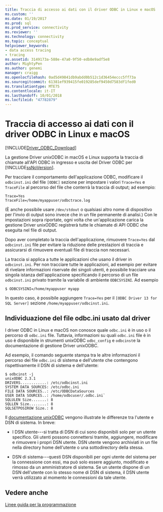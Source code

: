 ```yaml
---
title: Traccia di accesso ai dati con il driver ODBC in Linux e macOS | Microsoft Docs
ms.custom: ''
ms.date: 01/19/2017
ms.prod: sql
ms.prod_service: connectivity
ms.reviewer: ''
ms.technology: connectivity
ms.topic: conceptual
helpviewer_keywords:
- data access tracing
- tracing
ms.assetid: 3149173a-588e-47a0-9f50-edb8e9adf5e8
author: MightyPen
ms.author: genemi
manager: craigg
ms.openlocfilehash: 0ad5d49841db9abdd0b512c1d36454eccc5ff73a
ms.sourcegitcommit: 61381ef939415fe019285def9450d7583df1fed0
ms.translationtype: MTE75
ms.contentlocale: it-IT
ms.lasthandoff: 10/01/2018
ms.locfileid: "47782879"
---
```

# <a name="data-access-tracing-with-the-odbc-driver-on-linux-and-macos"></a>Traccia di accesso ai dati con il driver ODBC in Linux e macOS
[!INCLUDE[Driver_ODBC_Download](../../../includes/driver_odbc_download.md)]

La gestione Driver unixODBC in macOS e Linux supporta la traccia di chiamate all'API ODBC in ingresso e uscita del Driver ODBC per [!INCLUDE[ssNoVersion](../../../includes/ssnoversion-md.md)].

Per tracciare il comportamento dell'applicazione ODBC, modificare il `odbcinst.ini` del file `[ODBC]` sezione per impostare i valori `Trace=Yes` e `TraceFile` al percorso del file che conterrà la traccia di output; ad esempio:

```  
Trace=Yes
TraceFile=/home/myappuser/odbctrace.log
```  

(È anche possibile usare `/dev/stdout` o qualsiasi altro nome di dispositivo per l'invio di output sono invece che in un file permanente di analisi.) Con le impostazioni sopra riportate, ogni volta che un'applicazione carica la gestione Driver unixODBC registrerà tutte le chiamate di API ODBC che eseguita nel file di output.

Dopo aver completato la traccia dell'applicazione, rimuovere `Trace=Yes` dal `odbcinst.ini` file per evitare la riduzione delle prestazioni di traccia e assicurarsi di rimuovere eventuali file di traccia non necessari.
  
La traccia si applica a tutte le applicazioni che usano il driver in `odbcinst.ini`. Per non tracciare tutte le applicazioni, ad esempio per evitare di rivelare informazioni riservate dei singoli utenti, è possibile tracciare una singola istanza dell'applicazione specificando il percorso di un file `odbcinst.ini` privato tramite la variabile di ambiente `ODBCSYSINI`. Ad esempio  
  
```  
$ ODBCSYSINI=/home/myappuser myapp
```  
  
In questo caso, è possibile aggiungere `Trace=Yes` per il `[ODBC Driver 13 for SQL Server]` sezione `/home/myappuser/odbcinst.ini`.

## <a name="determining-which-odbcini-file-the-driver-is-using"></a>Individuazione del file odbc.ini usato dal driver

I driver ODBC in Linux e macOS non conosce quale `odbc.ini` è in uso o il percorso di `odbc.ini` file. Tuttavia, informazioni su quali `odbc.ini` file è in uso è disponibile in strumenti unixODBC `odbc_config` e `odbcinst`e la documentazione di gestione Driver unixODBC.  
  
Ad esempio, il comando seguente stampa tra le altre informazioni il percorso dei file `odbc.ini` di sistema e dell'utente che contengono rispettivamente il DSN di sistema e dell'utente:

```
$ odbcinst -j
unixODBC 2.3.1
DRIVERS............: /etc/odbcinst.ini
SYSTEM DATA SOURCES: /etc/odbc.ini
FILE DATA SOURCES..: /etc/ODBCDataSources
USER DATA SOURCES..: /home/odbcuser/.odbc.ini`
SQLULEN Size.......: 8
SQLLEN Size........: 8
SQLSETPOSIROW Size.: 8
```

Il [documentazione unixODBC](http://www.unixodbc.org/doc/UserManual/) vengono illustrate le differenze tra l'utente e DSN di sistema. In breve:  

- I DSN utente---si tratta di DSN di cui sono disponibili solo per un utente specifico. Gli utenti possono connettersi tramite, aggiungere, modificare e rimuovere i propri DSN utente. DSN utente vengono archiviati in un file nella directory home dell'utente o una sottodirectory della stessa.
  
- DSN di sistema---questi DSN disponibili per ogni utente del sistema per la connessione con essi, ma può solo essere aggiunto, modificato e rimosso da un amministratore di sistema. Se un utente dispone di un DSN dell'utente con lo stesso nome di DSN di sistema, il DSN utente verrà utilizzato al momento le connessioni da tale utente.

## <a name="see-also"></a>Vedere anche
[Linee guida per la programmazione](../../../connect/odbc/linux-mac/programming-guidelines.md)
